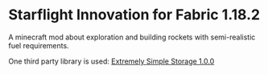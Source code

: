 # Starflight Innovation for Fabric 1.18.2
A minecraft mod about exploration and building rockets with semi-realistic fuel requirements.

One third party library is used: [Extremely Simple Storage 1.0.0](https://github.com/Epoxide-Software/Extremely-Simple-Storage)
